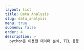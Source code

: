 ```yaml
---
layout: list
title: Data Analysis
slug: data_analysis
menu: true
submenu: false
order: 4
description: >
  python을 이용한 데이터 분석, TIL 등등
---
```

